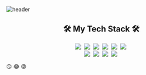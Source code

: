 ![header](https://capsule-render.vercel.app/api?type=rect&height=150&color=gradient&text=HyeonLokJoo)

<!-- [![*'s github stats](https://github-readme-stats.vercel.app/api?username=lokyyyi)](https://github.com/lokyyyi) -->

<h2 align="center"> 🛠 My Tech Stack 🛠 </h2>

<p align="center">
  <img src="https://img.shields.io/badge/java-%23ED8B00.svg?style=for-the-badge&logo=openjdk&logoColor=white" />&nbsp
  <img src="https://img.shields.io/badge/javascript-%23323330.svg?style=for-the-badge&logo=javascript&logoColor=%23F7DF1E" />&nbsp
  <img src="https://img.shields.io/badge/firebase-a08021?style=for-the-badge&logo=firebase&logoColor=ffcd34" />&nbsp
  <img src="https://img.shields.io/badge/spring-%236DB33F.svg?style=for-the-badge&logo=spring&logoColor=white" />&nbsp
  <img src="https://img.shields.io/badge/react-%2320232a.svg?style=for-the-badge&logo=react&logoColor=%2361DAFB" />&nbsp
  <img src="https://img.shields.io/badge/mysql-4479A1.svg?style=for-the-badge&logo=mysql&logoColor=white" />&nbsp <br>
  <img src="https://img.shields.io/badge/html5-%23E34F26.svg?style=for-the-badge&logo=html5&logoColor=white" />&nbsp
  <img src="https://img.shields.io/badge/css3-%231572B6.svg?style=for-the-badge&logo=css3&logoColor=white" />&nbsp
  <img src="https://img.shields.io/badge/MariaDB-003545?style=for-the-badge&logo=mariadb&logoColor=white" />&nbsp
  <img src="https://img.shields.io/badge/Thymeleaf-%23005C0F.svg?style=for-the-badge&logo=Thymeleaf&logoColor=white" />&nbsp
</p>


:smirk:
:joy:
:rage:
